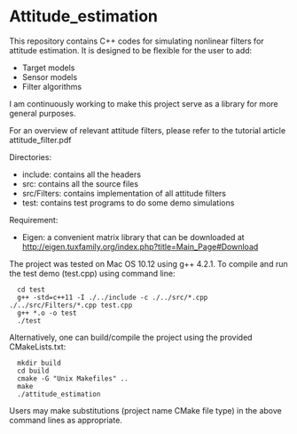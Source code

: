 # Attitude_estimation

This repository contains C++ codes for simulating nonlinear filters for attitude estimation. 
It is designed to be flexible for the user to add:
  + Target models
  + Sensor models
  + Filter algorithms
  
I am continuously working to make this project serve as a library for more general purposes. 

For an overview of relevant attitude filters, please refer to the tutorial article attitude_filter.pdf

Directories:
  + include: contains all the headers
  + src: contains all the source files
  + src/Filters: contains implementation of all attitude filters
  + test: contains test programs to do some demo simulations
 
Requirement:
  + Eigen: a convenient matrix library that can be downloaded at http://eigen.tuxfamily.org/index.php?title=Main_Page#Download
 
The project was tested on Mac OS 10.12 using g++ 4.2.1.
To compile and run the test demo (test.cpp) using command line: 
```
  cd test
  g++ -std=c++11 -I ./../include -c ./../src/*.cpp ./../src/Filters/*.cpp test.cpp
  g++ *.o -o test
  ./test
```

Alternatively, one can build/compile the project using the provided CMakeLists.txt:
```
  mkdir build
  cd build 
  cmake -G "Unix Makefiles" ..    
  make    
  ./attitude_estimation    
```
Users may make substitutions (project name CMake file type) in the above command lines as appropriate.

